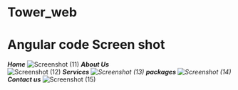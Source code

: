 # Tower_web
# Angular code  Screen shot

*****Home***** 
![Screenshot (11)](https://user-images.githubusercontent.com/46772783/106394389-60c32700-6422-11eb-8a39-8cef146fc8cc.png)
*****About Us*****  
![Screenshot (12)](https://user-images.githubusercontent.com/46772783/106394398-6456ae00-6422-11eb-9382-0101127b1e66.png)
******Services*****
![Screenshot (13)](https://user-images.githubusercontent.com/46772783/106394405-6de01600-6422-11eb-87de-cec843d00f66.png)
*****packages*****
![Screenshot (14)](https://user-images.githubusercontent.com/46772783/106394409-70db0680-6422-11eb-9065-29ad13242f64.png)
*****Contact us******
![Screenshot (15)](https://user-images.githubusercontent.com/46772783/106394410-733d6080-6422-11eb-98d2-979d2208486c.png)
